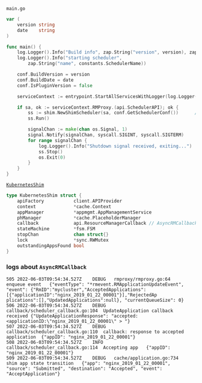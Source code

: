 ```main.go```
```go
var (
	version string
	date    string
)

func main() {
	log.Logger().Info("Build info", zap.String("version", version), zap.String("date", date))
	log.Logger().Info("starting scheduler",
		zap.String("name", constants.SchedulerName))

	conf.BuildVersion = version
	conf.BuildDate = date
	conf.IsPluginVersion = false

	serviceContext := entrypoint.StartAllServicesWithLogger(log.Logger(), log.GetZapConfigs())

	if sa, ok := serviceContext.RMProxy.(api.SchedulerAPI); ok {
		ss := shim.NewShimScheduler(sa, conf.GetSchedulerConf())      // here ^U^, is a KubernetesShim
		ss.Run()

		signalChan := make(chan os.Signal, 1)
		signal.Notify(signalChan, syscall.SIGINT, syscall.SIGTERM)
		for range signalChan {
			log.Logger().Info("Shutdown signal received, exiting...")
			ss.Stop()
			os.Exit(0)
		}
	}
}
```

[```KubernetesShim```](https://github.com/apache/yunikorn-k8shim/blob/6a2d0142732f05131c5c34abd9ec96143326bcc0/pkg/shim/scheduler.go#L46)
```go
type KubernetesShim struct {
	apiFactory           client.APIProvider
	context              *cache.Context
	appManager           *appmgmt.AppManagementService
	phManager            *cache.PlaceholderManager
	callback             api.ResourceManagerCallback // AsyncRMCallback: implement ResourceManagerCallback
	stateMachine         *fsm.FSM
	stopChan             chan struct{}
	lock                 *sync.RWMutex
	outstandingAppsFound bool
}
```

### logs about ```AsyncRMCallback```

```
505 2022-06-03T09:54:34.527Z    DEBUG   rmproxy/rmproxy.go:64   enqueue event   {"eventType": "*rmevent.RMApplicationUpdateEvent", "event": {"RmID":"mycluster","AcceptedApplications":[{"applicationID":"nginx_2019_01_22_00001"}],"RejectedAp    plications":[],"UpdatedApplications":null}, "currentQueueSize": 0}
506 2022-06-03T09:54:34.527Z    DEBUG   callback/scheduler_callback.go:104  UpdateApplication callback received {"UpdateApplicationResponse": "accepted:<applicationID:\"nginx_2019_01_22_00001\" > "}
507 2022-06-03T09:54:34.527Z    DEBUG   callback/scheduler_callback.go:110  callback: response to accepted application  {"appID": "nginx_2019_01_22_00001"}
508 2022-06-03T09:54:34.527Z    INFO    callback/scheduler_callback.go:114  Accepting app   {"appID": "nginx_2019_01_22_00001"}
509 2022-06-03T09:54:34.527Z    DEBUG   cache/application.go:734    shim app state transition   {"app": "nginx_2019_01_22_00001", "source": "Submitted", "destination": "Accepted", "event": "AcceptApplication"}
```

